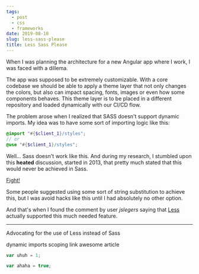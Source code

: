 ```yaml
---
tags:
  - post
  - css
  - frameworks
date: 2019-08-10
slug: less-sass-please
title: Less Sass Please
---
```


When I was planning the architecture for a new Angular app where I work, I was faced with a dillema.

The app was supposed to be extremely customizable. With a core codebase we should be able to apply a theme layer that not only changes the colors, but also can impact spacing, fonts, images or even how some components behaves. This theme layer is to be placed in a different repository and loaded dynamically with our CI/CD flow.

The problem arose when I realized that SASS doesn't support dynamic imports. My idea was to have some sort of importing logic like this:

```scss
@import "#{$client_1}/styles";
// or
@use "#{$client_1}/styles";
```

Well... Sass doesn't work like this. And during my research, I stumbled upon this **heated** discussion, started in 2013, that pretty much stated that this would never be achieved in Sass.

[Fight!](https://github.com/sass/sass/issues/739)

Some people suggested using some sort of string substitution to achieve this, but I was avoid hacks like this until I had absolutely no other option.

And that's when I found the comment by user _jslegers_ saying that [Less](http://www.lesscss.org) actually supported this much needed feature.

---

Advocating for the use of Less instead of Sass

dynamic imports
scoping
link awesome article

```javascript
var uhuh = 1;
```

```js
var ahaha = true;
```
